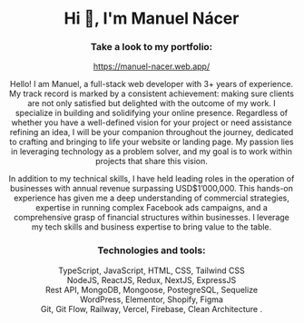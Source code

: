 <h1 align="center">Hi 👋, I'm Manuel Nácer</h1>

<h3 align="center">Take a look to my portfolio:</h3>
<a href="https://manuel-nacer.web.app/" target="_blank" rel="noreferrer"><p align="center">https://manuel-nacer.web.app/ </p></a> 

<p align="center">
Hello! I am Manuel, a full-stack web developer with 3+ years of experience. My track record is marked by a consistent achievement: making sure clients are not only satisfied but delighted with the outcome of my work. I specialize in building and solidifying your online presence. Regardless of whether you have a well-defined vision for your project or need assistance refining an idea, I will be your companion throughout the journey, dedicated to crafting and bringing to life your website or landing page. My passion lies in leveraging technology as a problem solver, and my goal is to work within projects that share this vision.


</p>
<p align="center">
In addition to my technical skills, I have held leading roles in the operation of businesses with annual revenue surpassing USD$1’000,000. This hands-on experience has given me a deep understanding of commercial strategies, expertise in running complex Facebook ads campaigns, and a comprehensive grasp of financial structures within businesses. I leverage my tech skills and business expertise to bring value to the table.
</p>


<h3 align="center">Technologies and tools:</h3>
<p align="center">
TypeScript, JavaScript, HTML, CSS, Tailwind CSS <br>
NodeJS, ReactJS, Redux, NextJS, ExpressJS <br>
Rest API, MongoDB, Mongoose, PostegreSQL, Sequelize <br>
  WordPress, Elementor, Shopify, Figma <br>
Git, Git Flow, Railway, Vercel, Firebase, Clean Architecture .
  </p>
<br>


